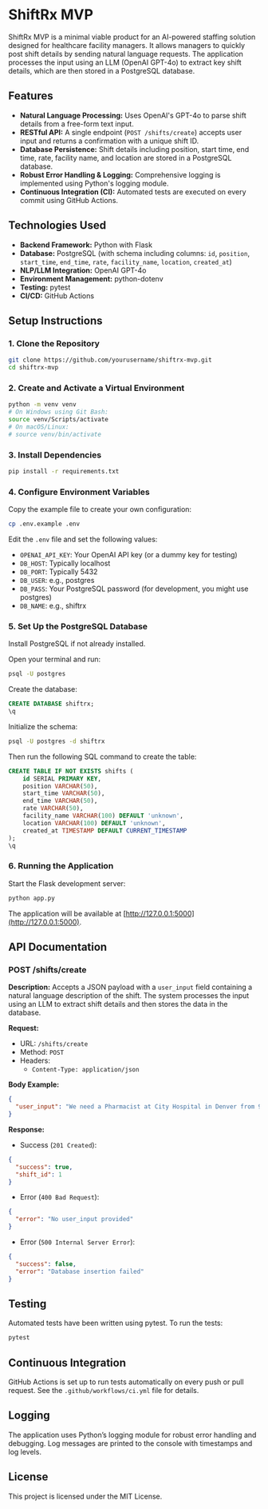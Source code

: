 # ShiftRx MVP

ShiftRx MVP is a minimal viable product for an AI-powered staffing solution designed for healthcare facility managers. It allows managers to quickly post shift details by sending natural language requests. The application processes the input using an LLM (OpenAI GPT-4o) to extract key shift details, which are then stored in a PostgreSQL database.

## Features

- **Natural Language Processing:** Uses OpenAI's GPT-4o to parse shift details from a free-form text input.
- **RESTful API:** A single endpoint (`POST /shifts/create`) accepts user input and returns a confirmation with a unique shift ID.
- **Database Persistence:** Shift details including position, start time, end time, rate, facility name, and location are stored in a PostgreSQL database.
- **Robust Error Handling & Logging:** Comprehensive logging is implemented using Python's logging module.
- **Continuous Integration (CI):** Automated tests are executed on every commit using GitHub Actions.

## Technologies Used

- **Backend Framework:** Python with Flask
- **Database:** PostgreSQL (with schema including columns: `id`, `position`, `start_time`, `end_time`, `rate`, `facility_name`, `location`, `created_at`)
- **NLP/LLM Integration:** OpenAI GPT-4o
- **Environment Management:** python-dotenv
- **Testing:** pytest
- **CI/CD:** GitHub Actions

## Setup Instructions

### 1. Clone the Repository

```bash
git clone https://github.com/yourusername/shiftrx-mvp.git
cd shiftrx-mvp
```

### 2. Create and Activate a Virtual Environment

```bash
python -m venv venv
# On Windows using Git Bash:
source venv/Scripts/activate
# On macOS/Linux:
# source venv/bin/activate
```

### 3. Install Dependencies

```bash
pip install -r requirements.txt
```

### 4. Configure Environment Variables

Copy the example file to create your own configuration:

```bash
cp .env.example .env
```

Edit the `.env` file and set the following values:

- `OPENAI_API_KEY`: Your OpenAI API key (or a dummy key for testing)
- `DB_HOST`: Typically localhost
- `DB_PORT`: Typically 5432
- `DB_USER`: e.g., postgres
- `DB_PASS`: Your PostgreSQL password (for development, you might use postgres)
- `DB_NAME`: e.g., shiftrx

### 5. Set Up the PostgreSQL Database

Install PostgreSQL if not already installed.

Open your terminal and run:

```bash
psql -U postgres
```

Create the database:

```sql
CREATE DATABASE shiftrx;
\q
```

Initialize the schema:

```bash
psql -U postgres -d shiftrx
```

Then run the following SQL command to create the table:

```sql
CREATE TABLE IF NOT EXISTS shifts (
    id SERIAL PRIMARY KEY,
    position VARCHAR(50),
    start_time VARCHAR(50),
    end_time VARCHAR(50),
    rate VARCHAR(50),
    facility_name VARCHAR(100) DEFAULT 'unknown',
    location VARCHAR(100) DEFAULT 'unknown',
    created_at TIMESTAMP DEFAULT CURRENT_TIMESTAMP
);
\q
```

### 6. Running the Application

Start the Flask development server:

```bash
python app.py
```

The application will be available at [http://127.0.0.1:5000](http://127.0.0.1:5000).

## API Documentation

### POST /shifts/create

**Description:**
Accepts a JSON payload with a `user_input` field containing a natural language description of the shift. The system processes the input using an LLM to extract shift details and then stores the data in the database.

**Request:**

- URL: `/shifts/create`
- Method: `POST`
- Headers:
  - `Content-Type: application/json`

**Body Example:**

```json
{
  "user_input": "We need a Pharmacist at City Hospital in Denver from 9AM to 5PM at $50/hr"
}
```

**Response:**

- Success (`201 Created`):

```json
{
  "success": true,
  "shift_id": 1
}
```

- Error (`400 Bad Request`):

```json
{
  "error": "No user_input provided"
}
```

- Error (`500 Internal Server Error`):

```json
{
  "success": false,
  "error": "Database insertion failed"
}
```

## Testing

Automated tests have been written using pytest. To run the tests:

```bash
pytest
```

## Continuous Integration

GitHub Actions is set up to run tests automatically on every push or pull request. See the `.github/workflows/ci.yml` file for details.

## Logging

The application uses Python’s logging module for robust error handling and debugging. Log messages are printed to the console with timestamps and log levels.

## License

This project is licensed under the MIT License.
